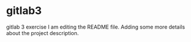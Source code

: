 # gitlab3
gitlab 3 exercise
I am editing the README file. Adding some more details about the project description.


